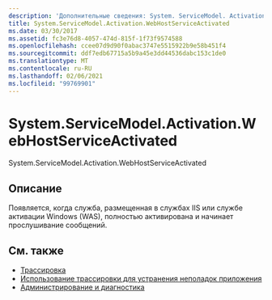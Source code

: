 ```yaml
---
description: 'Дополнительные сведения: System. ServiceModel. Activation. Вебхостсервицеактиватед'
title: System.ServiceModel.Activation.WebHostServiceActivated
ms.date: 03/30/2017
ms.assetid: fc3e76d8-4057-474d-815f-1f73f9574588
ms.openlocfilehash: ccee07d9d90f0abac3747e5515922b9e58b451f4
ms.sourcegitcommit: ddf7edb67715a5b9a45e3dd44536dabc153c1de0
ms.translationtype: MT
ms.contentlocale: ru-RU
ms.lasthandoff: 02/06/2021
ms.locfileid: "99769901"
---
```

# <a name="systemservicemodelactivationwebhostserviceactivated"></a>System.ServiceModel.Activation.WebHostServiceActivated

System.ServiceModel.Activation.WebHostServiceActivated  
  
## <a name="description"></a>Описание  

 Появляется, когда служба, размещенная в службах IIS или службе активации Windows (WAS), полностью активирована и начинает прослушивание сообщений.  
  
## <a name="see-also"></a>См. также

- [Трассировка](index.md)
- [Использование трассировки для устранения неполадок приложения](using-tracing-to-troubleshoot-your-application.md)
- [Администрирование и диагностика](../index.md)
